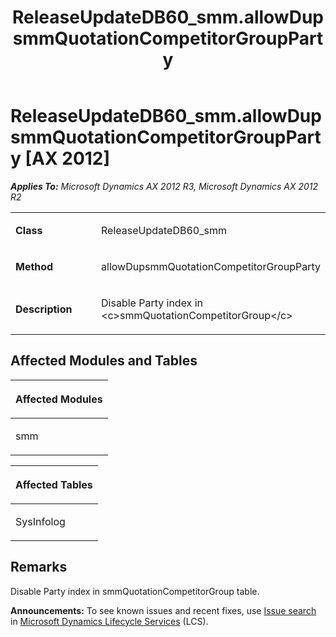 ﻿---
title: ReleaseUpdateDB60_smm.allowDupsmmQuotationCompetitorGroupParty
TOCTitle: ReleaseUpdateDB60_smm.allowDupsmmQuotationCompetitorGroupParty
ms:assetid: 08068c80-23ec-fd78-2efa-2074673b38b7
ms:mtpsurl: https://msdn.microsoft.com/en-us/library/JJ684773(v=AX.60)
ms:contentKeyID: 49706469
ms.date: 05/18/2015
mtps_version: v=AX.60
---

# ReleaseUpdateDB60\_smm.allowDupsmmQuotationCompetitorGroupParty [AX 2012]


_**Applies To:** Microsoft Dynamics AX 2012 R3, Microsoft Dynamics AX 2012 R2_

<table>
<colgroup>
<col style="width: 50%" />
<col style="width: 50%" />
</colgroup>
<tbody>
<tr class="odd">
<td><p><strong>Class</strong></p></td>
<td><p>ReleaseUpdateDB60_smm</p></td>
</tr>
<tr class="even">
<td><p><strong>Method</strong></p></td>
<td><p>allowDupsmmQuotationCompetitorGroupParty</p></td>
</tr>
<tr class="odd">
<td><p><strong>Description</strong></p></td>
<td><p>Disable Party index in &lt;c&gt;smmQuotationCompetitorGroup&lt;/c&gt;</p></td>
</tr>
</tbody>
</table>


## Affected Modules and Tables

<table>
<colgroup>
<col style="width: 100%" />
</colgroup>
<thead>
<tr class="header">
<th><p>Affected Modules</p></th>
</tr>
</thead>
<tbody>
<tr class="odd">
<td><p>smm</p></td>
</tr>
</tbody>
</table>


<table>
<colgroup>
<col style="width: 100%" />
</colgroup>
<thead>
<tr class="header">
<th><p>Affected Tables</p></th>
</tr>
</thead>
<tbody>
<tr class="odd">
<td><p>SysInfolog</p></td>
</tr>
</tbody>
</table>


## Remarks

Disable Party index in smmQuotationCompetitorGroup table.

  
**Announcements:** To see known issues and recent fixes, use [Issue search](http://go.microsoft.com/fwlink/?linkid=389258) in [Microsoft Dynamics Lifecycle Services](http://go.microsoft.com/fwlink/?linkid=306505) (LCS).

